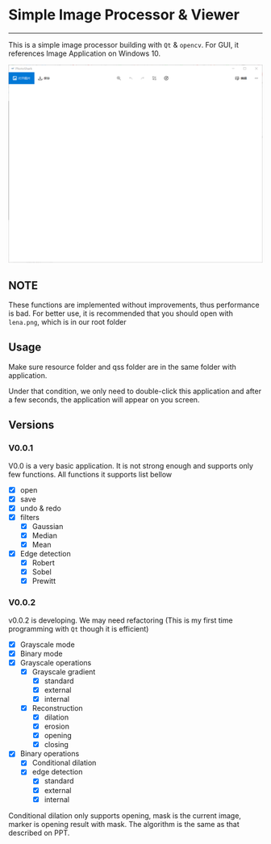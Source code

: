 # Simple Image Processor & Viewer

------------------------ 

This is a simple image processor building with `Qt` & `opencv`. For GUI, it references Image Application on Windows 10.

![](./readme_imgs/app.png)

## NOTE
These functions are implemented without improvements, thus performance is bad. For better use, it is recommended that you
should open with `lena.png`, which is in our root folder

## Usage
Make sure resource folder and qss folder are in the same folder with application.

Under that condition, we only need to double-click this application and after a few seconds, the application will
appear on you screen.

## Versions
### V0.0.1
V0.0 is a very basic application. It is not strong enough and supports only few functions. All functions it 
supports list bellow

- [x] open
- [x] save
- [x] undo & redo
- [x] filters
    - [x] Gaussian
    - [x] Median
    - [x] Mean
- [x] Edge detection
    - [x] Robert
    - [x] Sobel
    - [x] Prewitt
   
### V0.0.2
v0.0.2 is developing.
We may need refactoring (This is my first time programming with `Qt` though it is efficient)

- [x] Grayscale mode
- [x] Binary mode
- [x] Grayscale operations
    - [x] Grayscale gradient
        - [x] standard
        - [x] external
        - [x] internal
    - [x] Reconstruction
        - [x] dilation
        - [x] erosion
        - [x] opening
        - [x] closing
- [x] Binary operations
    - [x] Conditional dilation
    - [x] edge detection
        - [x] standard
        - [x] external
        - [x] internal
        
Conditional dilation only supports opening, mask is the current image, marker is opening result with mask. The algorithm is the 
same as that described on PPT.